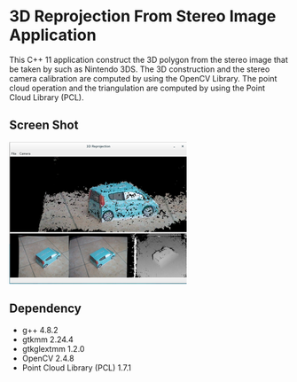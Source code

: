 # 3D Reprojection From Stereo Image Application
This C++ 11 application construct the 3D polygon from the stereo image that be taken by such as Nintendo 3DS. The 3D construction and the stereo camera calibration are computed by using the OpenCV Library. The point cloud operation and the triangulation are computed by using the Point Cloud Library (PCL).

## Screen Shot
![Screen Shot](screen_shot.png)

## Dependency
* g++ 4.8.2
* gtkmm 2.24.4
* gtkglextmm 1.2.0
* OpenCV 2.4.8
* Point Cloud Library (PCL) 1.7.1

